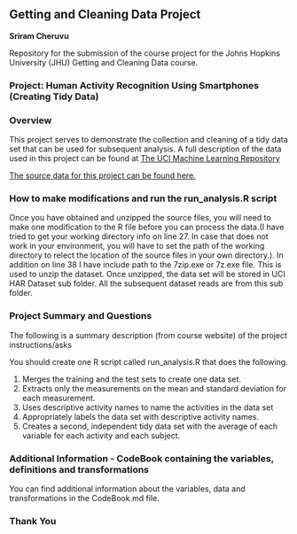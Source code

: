 
## Getting and Cleaning Data Project
**Sriram Cheruvu**

Repository for the submission of the course project for the Johns Hopkins University (JHU) Getting and Cleaning Data course.

### Project: Human Activity Recognition Using Smartphones (Creating Tidy Data)

### Overview
This project serves to demonstrate the collection and cleaning of a tidy data set that can be used for subsequent
analysis. A full description of the data used in this project can be found at [The UCI Machine Learning Repository](http://archive.ics.uci.edu/ml/datasets/Human+Activity+Recognition+Using+Smartphones)

[The source data for this project can be found here.](https://d396qusza40orc.cloudfront.net/getdata%2Fprojectfiles%2FUCI%20HAR%20Dataset.zip)

### How to make modifications and run the run_analysis.R script 
Once you have obtained and unzipped the source files, you will need to make one modification to the R file before you can process the data.(I have tried to get your working directory info on line 27. In case that does not work in your environment, you will have to set the path of the working directory to relect the location of the source files in your own directory.). In addition on line 38 I have include path to the 7zip.exe or 7z.exe file. This is used to unzip the dataset. Once unzipped, the data set will be stored in UCI HAR Dataset sub folder. All the subsequent dataset reads are from this sub folder.

### Project Summary and Questions
The following is a summary description (from course website) of the project instructions/asks

You should create one R script called run_analysis.R that does the following. 
1. Merges the training and the test sets to create one data set.
2. Extracts only the measurements on the mean and standard deviation for each measurement. 
3. Uses descriptive activity names to name the activities in the data set
4. Appropriately labels the data set with descriptive activity names. 
5. Creates a second, independent tidy data set with the average of each variable for each activity and each subject. 

### Additional Information - CodeBook containing the variables, definitions and transformations
You can find additional information about the variables, data and transformations in the CodeBook.md file.

### Thank You
